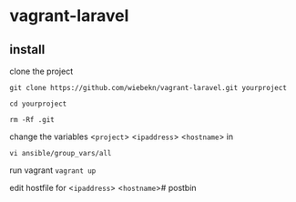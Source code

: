 # vagrant-laravel

## install

clone the project

`git clone https://github.com/wiebekn/vagrant-laravel.git yourproject`

`cd yourproject`

`rm -Rf .git`

change the variables <`project`> <`ipaddress`> <`hostname`> in

`vi ansible/group_vars/all`

run vagrant
`vagrant up`

edit hostfile for <`ipaddress`> <`hostname`># postbin
